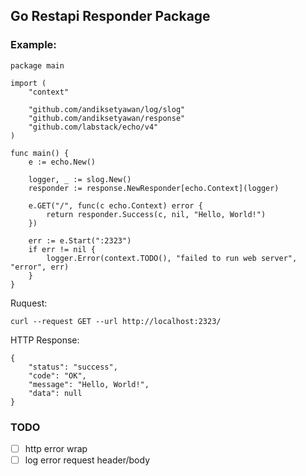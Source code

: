 ## Go Restapi Responder Package
### Example:
```
package main

import (
	"context"

	"github.com/andiksetyawan/log/slog"
	"github.com/andiksetyawan/response"
	"github.com/labstack/echo/v4"
)

func main() {
	e := echo.New()

	logger, _ := slog.New()
	responder := response.NewResponder[echo.Context](logger)

	e.GET("/", func(c echo.Context) error {
		return responder.Success(c, nil, "Hello, World!")
	})

	err := e.Start(":2323")
	if err != nil {
		logger.Error(context.TODO(), "failed to run web server", "error", err)
	}
}

```
Ruquest:
```
curl --request GET --url http://localhost:2323/
```
HTTP Response:
```
{
    "status": "success",
    "code": "OK",
    "message": "Hello, World!",
    "data": null
}
```

### TODO
-[ ] http error wrap
-[ ] log error request header/body